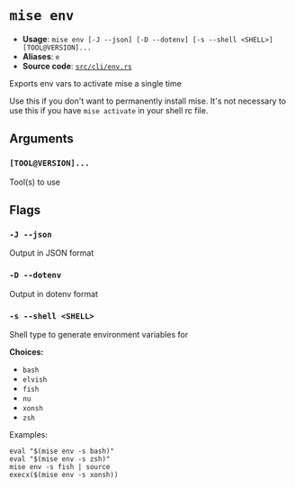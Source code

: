 # `mise env`

- **Usage**: `mise env [-J --json] [-D --dotenv] [-s --shell <SHELL>] [TOOL@VERSION]...`
- **Aliases**: `e`
- **Source code**: [`src/cli/env.rs`](https://github.com/jdx/mise/blob/main/src/cli/env.rs)

Exports env vars to activate mise a single time

Use this if you don't want to permanently install mise. It's not necessary to
use this if you have `mise activate` in your shell rc file.

## Arguments

### `[TOOL@VERSION]...`

Tool(s) to use

## Flags

### `-J --json`

Output in JSON format

### `-D --dotenv`

Output in dotenv format

### `-s --shell <SHELL>`

Shell type to generate environment variables for

**Choices:**

- `bash`
- `elvish`
- `fish`
- `nu`
- `xonsh`
- `zsh`

Examples:

    eval "$(mise env -s bash)"
    eval "$(mise env -s zsh)"
    mise env -s fish | source
    execx($(mise env -s xonsh))
